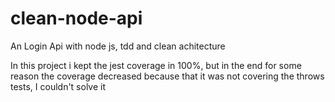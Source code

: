 # clean-node-api

An Login Api with node js, tdd and clean achitecture

In this project i kept the jest coverage in 100%, but in the end for some reason the coverage decreased because that it was not covering the throws tests, I couldn't solve it